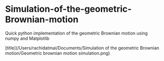 # Simulation-of-the-geometric-Brownian-motion
Quick python implementation of the geometric Brownian motion using numpy and Matplotlib

[title](/Users/rachidatmai/Documents/Simulation of the geometric Brownian motion/Geometric brownian motion simulation.png)
